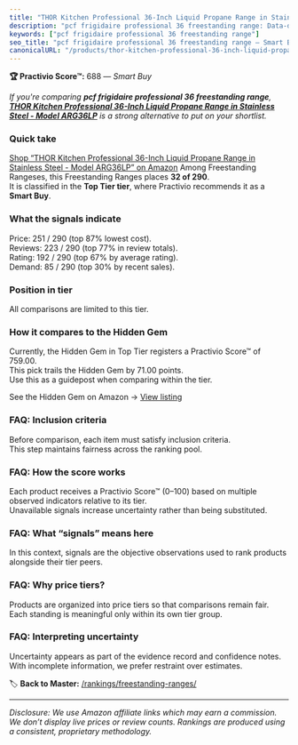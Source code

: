 ```yaml
---
title: "THOR Kitchen Professional 36-Inch Liquid Propane Range in Stainless Steel - Model ARG36LP"
description: "pcf frigidaire professional 36 freestanding range: Data-driven within Top Tier ranking using the Practivio Score™. Positioned by quality, value, demand, findab…"
keywords: ["pcf frigidaire professional 36 freestanding range"]
seo_title: "pcf frigidaire professional 36 freestanding range — Smart Buy Top Tier (2025)"
canonicalURL: "/products/thor-kitchen-professional-36-inch-liquid-propane-range-in-stainless-steel-model-arg36lp-B0CMSPFVNR/"
---
```


**🏆 Practivio Score™:** 688 — _Smart Buy_


*If you're comparing **pcf frigidaire professional 36 freestanding range**, **[THOR Kitchen Professional 36-Inch Liquid Propane Range in Stainless Steel - Model ARG36LP](https://www.amazon.com/dp/B0CMSPFVNR?tag=practivio-20)** is a strong alternative to put on your shortlist.*
### Quick take
[Shop “THOR Kitchen Professional 36-Inch Liquid Propane Range in Stainless Steel - Model ARG36LP” on Amazon](https://www.amazon.com/dp/B0CMSPFVNR?tag=practivio-20)
Among Freestanding Rangeses, this Freestanding Ranges places **32 of 290**.  
It is classified in the **Top Tier tier**, where Practivio recommends it as a **Smart Buy**.

### What the signals indicate
Price: 251 / 290 (top 87% lowest cost).  
Reviews: 223 / 290 (top 77% in review totals).  
Rating: 192 / 290 (top 67% by average rating).  
Demand: 85 / 290 (top 30% by recent sales).

### Position in tier
All comparisons are limited to this tier.

### How it compares to the Hidden Gem
Currently, the Hidden Gem in Top Tier registers a Practivio Score™ of 759.00.  
This pick trails the Hidden Gem by 71.00 points.  
Use this as a guidepost when comparing within the tier.  

See the Hidden Gem on Amazon → [View listing](https://www.amazon.com/dp/B07MYBQKDX?tag=practivio-20)

### FAQ: Inclusion criteria
Before comparison, each item must satisfy inclusion criteria.  
This step maintains fairness across the ranking pool.

### FAQ: How the score works
Each product receives a Practivio Score™ (0–100) based on multiple observed indicators relative to its tier.  
Unavailable signals increase uncertainty rather than being substituted.

### FAQ: What “signals” means here
In this context, signals are the objective observations used to rank products alongside their tier peers.

### FAQ: Why price tiers?
Products are organized into price tiers so that comparisons remain fair.  
Each standing is meaningful only within its own tier group.

### FAQ: Interpreting uncertainty
Uncertainty appears as part of the evidence record and confidence notes.  
With incomplete information, we prefer restraint over estimates.


🏷️ **Back to Master:** [/rankings/freestanding-ranges/](/rankings/freestanding-ranges/)

---
_Disclosure: We use Amazon affiliate links which may earn a commission. We don’t display live prices or review counts. Rankings are produced using a consistent, proprietary methodology._

